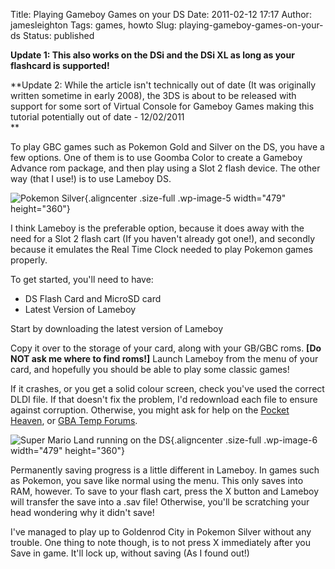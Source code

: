 Title: Playing Gameboy Games on your DS
Date: 2011-02-12 17:17
Author: jamesleighton
Tags: games, howto
Slug: playing-gameboy-games-on-your-ds
Status: published

**Update 1: This also works on the DSi and the DSi XL as long as your flashcard is supported!**

**Update 2: While the article isn't technically out of date (It was originally written sometime in early 2008), the 3DS is about to be released with support for some sort of Virtual Console for Gameboy Games making this tutorial potentially out of date - 12/02/2011  
**

To play GBC games such as Pokemon Gold and Silver on the DS, you have a few options. One of them is to use Goomba Color to create a Gameboy Advance rom package, and then play using a Slot 2 flash device. The other way (that I use!) is to use Lameboy DS.

![Pokemon Silver](http://jamesleighton.files.wordpress.com/2011/02/1silver.jpg "Pokemon Silver"){.aligncenter .size-full .wp-image-5 width="479" height="360"}

<!--more-->I think Lameboy is the preferable option, because it does away with the need for a Slot 2 flash cart (If you haven't already got one!), and secondly because it emulates the Real Time Clock needed to play Pokemon games properly.

To get started, you'll need to have:

-   DS Flash Card and MicroSD card
-   Latest Version of [](http://lameboy.nutki.com/)Lameboy

Start by downloading the latest version of Lameboy

Copy it over to the storage of your card, along with your GB/GBC roms. **\[Do NOT ask me where to find roms!\]** Launch Lameboy from the menu of your card, and hopefully you should be able to play some classic games!

If it crashes, or you get a solid colour screen, check you've used the correct DLDI file. If that doesn't fix the problem, I'd redownload each file to ensure against corruption. Otherwise, you might ask for help on the [Pocket Heaven](http://boards.pocketheaven.com/), or [GBA Temp Forums](http://www.gbatemp.net/index.php?act=idx).

![](http://jamesleighton.files.wordpress.com/2011/02/1mario-new.jpg "Super Mario Land running on the DS"){.aligncenter .size-full .wp-image-6 width="479" height="360"}

Permanently saving progress is a little different in Lameboy. In games such as Pokemon, you save like normal using the menu. This only saves into RAM, however. To save to your flash cart, press the X button and Lameboy will transfer the save into a .sav file! Otherwise, you'll be scratching your head wondering why it didn't save!

I've managed to play up to Goldenrod City in Pokemon Silver without any trouble. One thing to note though, is to not press X immediately after you Save in game. It'll lock up, without saving (As I found out!)
